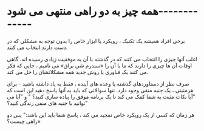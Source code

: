 # همه چیز به دو راهی منتهی می شود-------------

برخی افراد همیشه یک تکنیک ، رویکرد یا ابزار خاص را بدون توجه به مشکلی که در دست دارند انتخاب می کنند. 

اغلب آنها چیزی را انتخاب می کنند که در گذشته با آن به موفقیت زیادی رسیده اند. گاهی اوقات آن ها چیزی را دارند که ما با  آن را «سندرم شی براق» می نامیم ، جایی که فکر می کنند یک فناوری یا روش جدید همه مشکلاتشان را حل می کند. 

صرف نظر از دستاوردهای گذشته یا وعده های آینده ، فقط به یاد داشته باشید - برای هرمثبتی ، یک جنبه منفی وجود دارد. تنها سوالاتی که باید به آنها پاسخ دهید این است که "آیا نکات مثبت به شما کمک می کند تا یک برنامه موفق را پیاده سازی کنید؟ " و "آیا می توانید با جنبه های منفی زندگی کنید؟" 

هر زمان که کسی از یک رویکرد خاص تمجید می کند ، پاسخ شما باید این باشد:" پس دو راهی چیست؟»

